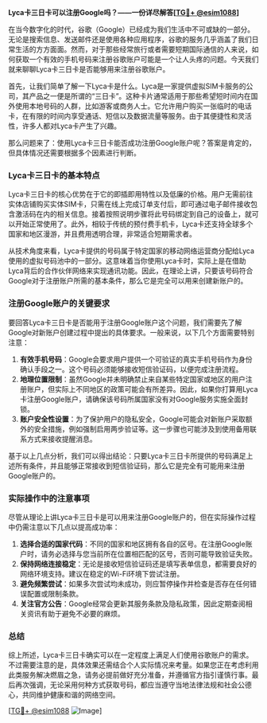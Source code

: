 **Lyca卡三日卡可以注册Google吗？——一份详尽解答[[TG💪+ @esim1088](https://t.me/s/esim1088)]**

在当今数字化的时代，谷歌（Google）已经成为我们生活中不可或缺的一部分。无论是搜索信息、发送邮件还是使用各种应用程序，谷歌的服务几乎涵盖了我们日常生活的方方面面。然而，对于那些经常旅行或者需要短期国际通信的人来说，如何获取一个有效的手机号码来注册谷歌账户可能是一个让人头疼的问题。今天我们就来聊聊Lyca卡三日卡是否能够用来注册谷歌账户。

首先，让我们简单了解一下Lyca卡是什么。Lyca是一家提供虚拟SIM卡服务的公司，其产品之一便是所谓的“三日卡”。这种卡片通常适用于那些希望短时间内在国外使用本地号码的人群，比如游客或商务人士。它允许用户购买一张临时的电话卡，在有限的时间内享受通话、短信以及数据流量等服务。由于其便捷性和灵活性，许多人都对Lyca卡产生了兴趣。

那么问题来了：使用Lyca卡三日卡能否成功注册Google账户呢？答案是肯定的，但具体情况还需要根据多个因素进行判断。

### Lyca卡三日卡的基本特点

Lyca卡三日卡的核心优势在于它的即插即用特性以及低廉的价格。用户无需前往实体店铺购买实体SIM卡，只需在线上完成订单支付后，即可通过电子邮件接收包含激活码在内的相关信息。接着按照说明步骤将此号码绑定到自己的设备上，就可以开始正常使用了。此外，相较于传统的预付费手机卡，Lyca卡还支持全球多个国家和地区漫游，并且费用透明合理，非常适合短期需求者。

从技术角度来看，Lyca卡提供的号码属于特定国家的移动网络运营商分配给Lyca使用的虚拟号码池中的一部分。这意味着当你使用Lyca卡时，实际上是在借助Lyca背后的合作伙伴网络来实现通讯功能。因此，在理论上讲，只要该号码符合Google对于注册账户所需的基本条件，那么它是完全可以用来创建新账户的。

### 注册Google账户的关键要求

要回答Lyca卡三日卡是否能用于注册Google账户这个问题，我们需要先了解Google对新账户创建过程中提出的具体要求。一般来说，以下几个方面需要特别注意：

1. **有效手机号码**：Google会要求用户提供一个可验证的真实手机号码作为身份确认手段之一。这个号码必须能够接收短信验证码，以便完成注册流程。
2. **地理位置限制**：虽然Google并未明确禁止来自某些特定国家或地区的用户注册账户，但实际上不同地区的政策可能会有所差异。因此，如果你打算用Lyca卡注册Google账户，请确保该号码所属国家没有对Google服务实施全面封锁。
3. **账户安全性设置**：为了保护用户的隐私安全，Google可能会对新账户采取额外的安全措施，例如强制启用两步验证等。这一步骤也可能涉及到使用备用联系方式来接收提醒消息。

基于以上几点分析，我们可以得出结论：只要Lyca卡三日卡所提供的号码满足上述所有条件，并且能够正常接收到短信验证码，那么它是完全有可能用来注册Google账户的。

### 实际操作中的注意事项

尽管从理论上讲Lyca卡三日卡是可以用来注册Google账户的，但在实际操作过程中仍需注意以下几点以提高成功率：

1. **选择合适的国家代码**：不同的国家和地区拥有各自的区号。在注册Google账户时，请务必选择与您当前所在位置相匹配的区号，否则可能导致验证失败。
2. **保持网络连接稳定**：无论是接收短信验证码还是填写表单信息，都需要良好的网络环境支持。建议在稳定的Wi-Fi环境下尝试注册。
3. **避免频繁尝试**：如果多次尝试均未成功，则应暂停操作并检查是否存在任何错误配置或限制条款。
4. **关注官方公告**：Google经常会更新其服务条款及隐私政策，因此定期查阅相关资讯有助于避免不必要的麻烦。

### 总结

综上所述，Lyca卡三日卡确实可以在一定程度上满足人们使用谷歌账户的需求。不过需要注意的是，具体效果还需结合个人实际情况来考量。如果您正在考虑利用此类服务解决燃眉之急，请务必提前做好充分准备，并遵循官方指引谨慎行事。最后再次强调，无论采用何种方式获取号码，都应当遵守当地法律法规和社会公德心，共同维护健康和谐的网络空间。

[[TG💪+ @esim1088](https://t.me/s/esim1088) ![Image](https://i.postimg.cc/4NQfJmqS/Snipaste-2025-05-13-00-14-12.png)]
